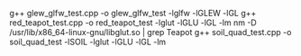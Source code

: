 g++ glew_glfw_test.cpp -o glew_glfw_test -lglfw -lGLEW -lGL
g++ red_teapot_test.cpp -o red_teapot_test -lglut -lGLU -lGL -lm
nm -D /usr/lib/x86_64-linux-gnu/libglut.so | grep Teapot
g++ soil_quad_test.cpp -o soil_quad_test -lSOIL -lglut -lGLU -lGL -lm
